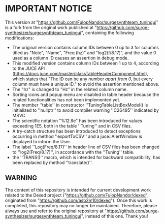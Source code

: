 # IMPORTANT NOTICE

This version at "https://github.com/FulopNandor/surgesynthteam_tuningui" is a fork 
from the original work published at "https://github.com/surge-synthesizer/surgesynthteam_tuningui", 
containing the following modifications:
- The original version contains column IDs between 0 up to 3 for columns
titled as "Note", "Name", "Freq (hz)" and "log2(f/8.17)", and the value 0
used as a column ID causes an assertion in debug mode.
- This modified version contains column IDs between 1 up to 4, according to
the JUCE API (https://docs.juce.com/master/classTableHeaderComponent.html), which
states that "The ID can be any number _apart from 0_, but every column must have a unique ID."
to avoid the assertion mentioned above. 
- The "hz" is changed to "Hz" in the related column name.
- Sorting icons and popup menu are disabled in table header because the related functionalities has not been implemented yet.
- The member ''table'' in constructor ''TuningTableListBoxModel() is initialized to ''nullptr'' to avoid compiler warning ''C26495'' indicated by MSVC.
- The scientific notation "%12.6e" has been introduced for values exceeding 1E5, both in the table ''Tuning'' and in CSV files.
- A try-catch structure has been introduced to detect exceptions occurring in method ''exportToCSV'' and a juce::AlertWindow is displayed to inform the User.
- The label ''Log(Freq/8.17)'' in header line of CSV files has been changed to ''log2(Freq/8.17)'', in accordance with the ''Tuning'' table.
- the ''TRANS()'' macro, which is intended for backward compatibility, has been replaced by method ''translate()''.

## WARNING

The content of this repository is intended for current development work related to the Dexed project ("https://github.com/FulopNandor/dexed", originated from "https://github.com/asb2m10/dexed"). Once this work is completed, this repository may no longer be maintained. Therefore, please always use and refer to the original repository at "https://github.com/surge-synthesizer/surgesynthteam_tuningui", instead of this one. Thank you!